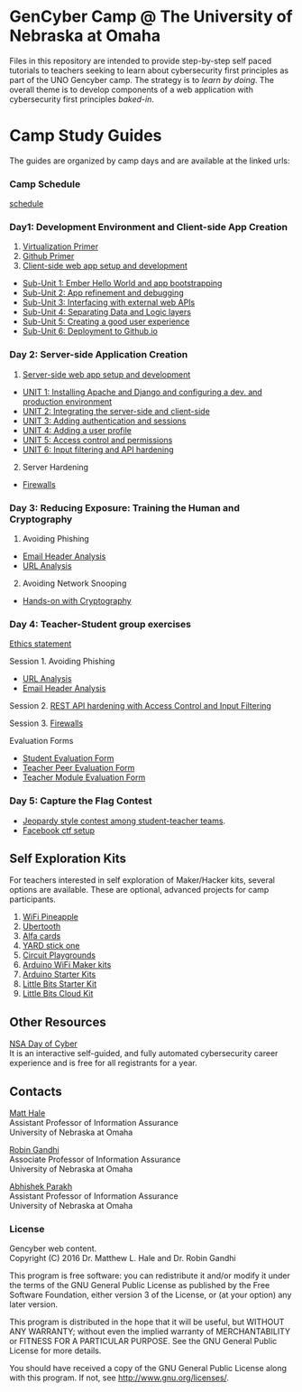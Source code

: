 # GenCyber Camp @ The University of Nebraska at Omaha
Files in this repository are intended to provide step-by-step self paced tutorials to teachers seeking to learn about cybersecurity first principles as part of the UNO Gencyber camp. The strategy is to *learn by doing*. The overall theme is to develop components of a web application with cybersecurity first principles *baked-in*.

# Camp Study Guides
The guides are organized by camp days and are available at the linked urls:

### Camp Schedule
[schedule](./schedule/uno-camp-schedule-2016.pdf)

### Day1: Development Environment and Client-side App Creation
1. [Virtualization Primer](./day1/virtualization-primer.md)  
2. [Github Primer](./day1/github-primer.md)
3. [Client-side web app setup and development](https://htmlpreview.github.io/?https://github.com/MLHale/GenCyber-web-content/blob/master/day1/day1.html)
  * [Sub-Unit 1: Ember Hello World and app bootstrapping](https://htmlpreview.github.io/?https://github.com/MLHale/GenCyber-web-content/blob/master/day1/day1.html#task1)  
  * [Sub-Unit 2: App refinement and debugging](https://htmlpreview.github.io/?https://github.com/MLHale/GenCyber-web-content/blob/master/day1/day1.html#task11)  
  * [Sub-Unit 3: Interfacing with external web APIs](https://htmlpreview.github.io/?https://github.com/MLHale/GenCyber-web-content/blob/master/day1/day1.html#task14)  
  * [Sub-Unit 4: Separating Data and Logic layers](https://htmlpreview.github.io/?https://github.com/MLHale/GenCyber-web-content/blob/master/day1/day1.html#task15)  
  * [Sub-Unit 5: Creating a good user experience](https://htmlpreview.github.io/?https://github.com/MLHale/GenCyber-web-content/blob/master/day1/day1.html#task16)  
  * [Sub-Unit 6: Deployment to Github.io](https://htmlpreview.github.io/?https://github.com/MLHale/GenCyber-web-content/blob/master/day1/day1.html#task21)  

### Day 2: Server-side Application Creation

1. [Server-side web app setup and development](http://htmlpreview.github.com/?https://github.com/MLHale/GenCyber-web-content/blob/master/day2/day2.html)
  * [UNIT 1: Installing Apache and Django and configuring a dev. and production environment](http://htmlpreview.github.com/?https://github.com/MLHale/GenCyber-web-content/blob/master/day2/day2.html#task1)
  * [UNIT 2: Integrating the server-side and client-side](http://htmlpreview.github.com/?https://github.com/MLHale/GenCyber-web-content/blob/master/day2/day2.html#task4)
  * [UNIT 3: Adding authentication and sessions](http://htmlpreview.github.com/?https://github.com/MLHale/GenCyber-web-content/blob/master/day2/day2.html#task5)
  * [UNIT 4: Adding a user profile](http://htmlpreview.github.com/?https://github.com/MLHale/GenCyber-web-content/blob/master/day2/day2.html#task7)
  * [UNIT 5: Access control and permissions](http://htmlpreview.github.com/?https://github.com/MLHale/GenCyber-web-content/blob/master/day2/day2.html#task10)
  * [UNIT 6: Input filtering and API hardening](http://htmlpreview.github.com/?https://github.com/MLHale/GenCyber-web-content/blob/master/day2/day2.html#task13)
2. Server Hardening
  * [Firewalls](./day2/day2-firewalls-iptables.md)  

### Day 3: Reducing Exposure: Training the Human and Cryptography
1. Avoiding Phishing
  * [Email Header Analysis](./day3/day3-se-headeranalysis.md)
  * [URL Analysis](./day3/day3-url-analysis.md)
2. Avoiding Network Snooping
  * [Hands-on with Cryptography](./day3/day3-crypto.md)

### Day 4: Teacher-Student group exercises

[Ethics statement](./ethics-statement/ethics-sample.md)

Session 1. Avoiding Phishing
  * [URL Analysis](./day3/day3-url-analysis.md)
  * [Email Header Analysis](./day3/day3-se-headeranalysis.md)

Session 2. [REST API hardening with Access Control and Input Filtering](http://htmlpreview.github.com/?https://github.com/MLHale/GenCyber-web-content/blob/master/day2/day2.html#task10)

Session 3. [Firewalls](./day2/day2-firewalls-iptables.md)

Evaluation Forms
  * [Student Evaluation Form](https://docs.google.com/forms/d/e/1FAIpQLSfaTgdb9j8x86PVtDRYB0XSJZHDF0M2g8-R5QD-_aJmKs-lLw/viewform)
  * [Teacher Peer Evaluation Form](https://docs.google.com/forms/d/e/1FAIpQLSeApna8ZsyeOtrWHEmlr_epKYarDq4EaxYnIPoyV3HDDVOTeA/viewform)
  * [Teacher Module Evaluation Form](https://docs.google.com/forms/d/e/1FAIpQLSfGxM5p10WfOeANDcxylNF240cVEeFew8HbCsAjss5IJawVyQ/viewform)

### Day 5: Capture the Flag Contest
* [Jeopardy style contest among student-teacher teams](https://genctf.mlhale.com).
* [Facebook ctf setup](./facebookctf/fbctf.md)

## Self Exploration Kits

For teachers interested in self exploration of Maker/Hacker kits, several options are available. These are optional, advanced projects for camp participants.

1. [WiFi Pineapple](https://www.wifipineapple.com)
2. [Ubertooth](https://github.com/greatscottgadgets/ubertooth/wiki)
3. [Alfa cards](http://hakshop.myshopify.com/products/alfa-usb-wifi-awus036neh)
4. [YARD stick one](https://greatscottgadgets.com/yardstickone/)
5. [Circuit Playgrounds](https://www.adafruit.com/circuitplayground)
6. [Arduino WiFi Maker kits](https://www.adafruit.com/products/3156)
7. [Arduino Starter Kits](http://store-usa.arduino.cc/products/arduino-starter-kit)
8. [Little Bits Starter Kit](http://store-usa.arduino.cc/collections/kit/products/mk00641)
9. [Little Bits Cloud Kit](http://store-usa.arduino.cc/collections/kit/products/mk00678)

## Other Resources

[NSA Day of Cyber](http://nsadayofcyber.com)  
It is an interactive self-guided, and fully automated cybersecurity career experience and is free for all registrants for a year.

## Contacts

[Matt Hale](https://mlhale.wordpress.com/about/)   
Assistant Professor of Information Assurance  
University of Nebraska at Omaha    

[Robin Gandhi](http://faculty.ist.unomaha.edu/rgandhi/)    
Associate Professor of Information Assurance   
University of Nebraska at Omaha  

[Abhishek Parakh](http://faculty.ist.unomaha.edu/aparakh/)    
Assistant Professor of Information Assurance   
University of Nebraska at Omaha  

### License  
Gencyber web content.  
Copyright (C) 2016  Dr. Matthew L. Hale  and Dr. Robin Gandhi 

This program is free software: you can redistribute it and/or modify
it under the terms of the GNU General Public License as published by
the Free Software Foundation, either version 3 of the License, or
(at your option) any later version.

This program is distributed in the hope that it will be useful,
but WITHOUT ANY WARRANTY; without even the implied warranty of
MERCHANTABILITY or FITNESS FOR A PARTICULAR PURPOSE.  See the
GNU General Public License for more details.

You should have received a copy of the GNU General Public License
along with this program.  If not, see <http://www.gnu.org/licenses/>.
